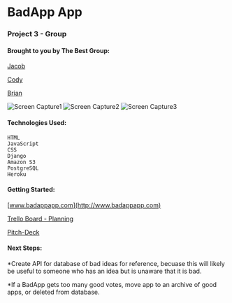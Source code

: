 <h1>BadApp App</h1>
<h3>Project 3 - Group</h3>

<h4>Brought to you by The Best Group:</h4>


[Jacob](https://github.com/LaunchPad90)

[Cody](https://github.com/CodyLHart)

[Brian](https://github.com/brianbellini)


![Screen Capture1](#)
![Screen Capture2](#)
![Screen Capture3](#)

<h4>Technologies Used:</h4>

  	HTML
  	JavaScript
    CSS
    Django
    Amazon S3
    PostgreSQL
    Heroku




<h4>Getting Started:</h4>

[www.badappapp.com](http://www.badappapp.com)
	
[Trello Board - Planning](https://trello.com/b/9h6jCBzr/user-stories)

[Pitch-Deck](https://docs.google.com/presentation/d/1fcqI8YcUExeqlxLOi6gl843j50fqCdhSCQAcK9YTn9Y/present?usp=sharing)


<h4>Next Steps:</h4>

*Create API for database of bad ideas for reference, becuase this will likely be useful to someone who has an idea but is unaware that it is bad.

*If a BadApp gets too many good votes, move app to an archive of good apps, or deleted from database.

